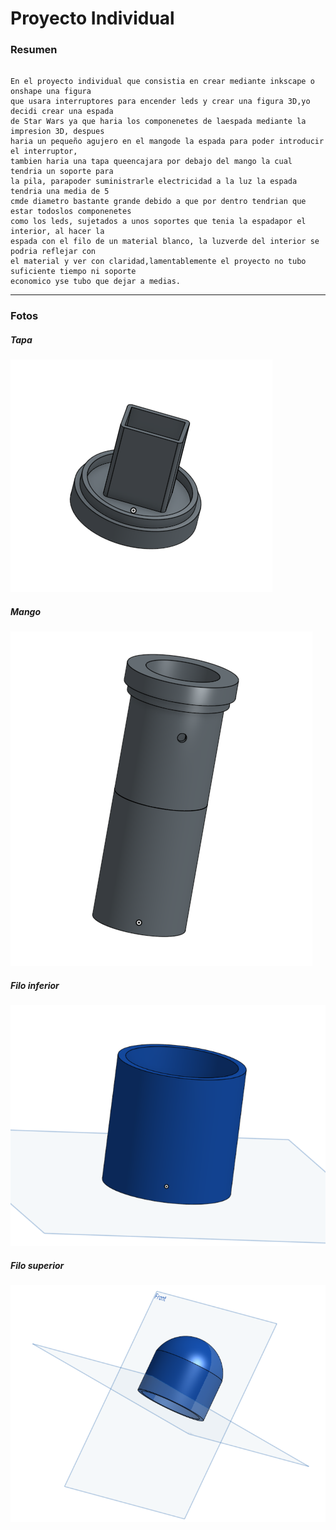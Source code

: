 # Proyecto Individual

### Resumen

```

En el proyecto individual que consistia en crear mediante inkscape o onshape una figura 
que usara interruptores para encender leds y crear una figura 3D,yo decidi crear una espada
de Star Wars ya que haria los componenetes de laespada mediante la impresion 3D, despues
haria un pequeño agujero en el mangode la espada para poder introducir el interruptor,
tambien haria una tapa queencajara por debajo del mango la cual tendria un soporte para
la pila, parapoder suministrarle electricidad a la luz la espada tendria una media de 5
cmde diametro bastante grande debido a que por dentro tendrian que estar todoslos componenetes
como los leds, sujetados a unos soportes que tenia la espadapor el interior, al hacer la
espada con el filo de un material blanco, la luzverde del interior se podria reflejar con
el material y ver con claridad,lamentablemente el proyecto no tubo suficiente tiempo ni soporte
economico yse tubo que dejar a medias.

```

---

### Fotos

##### Tapa

![](https://github.com/Baultek/3-Trimestre/blob/main/Imagenes%203%20Trimestre/Tapa.png?raw=true)

##### Mango

![](https://github.com/Baultek/3-Trimestre/blob/main/Imagenes%203%20Trimestre/Mango.png?raw=true)

##### Filo inferior

![](https://github.com/Baultek/3-Trimestre/blob/main/Imagenes%203%20Trimestre/Filo%20inferior.png?raw=true)

##### Filo superior

![](https://github.com/Baultek/3-Trimestre/blob/main/Imagenes%203%20Trimestre/Filo.png?raw=true)
